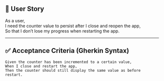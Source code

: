 
## 🧩 User Story

As a user,  
I need the counter value to persist after I close and reopen the app,  
So that I don’t lose my progress when restarting the app.

---

## ✅ Acceptance Criteria (Gherkin Syntax)

```gherkin
Given the counter has been incremented to a certain value,
When I close and restart the app,
Then the counter should still display the same value as before restart.
